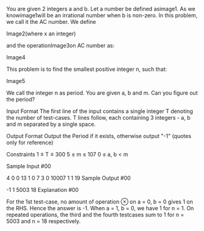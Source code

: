 You are given 2 integers a and b. Let a number be defined asimage1. As we knowimage1will be an irrational number when b is non-zero. In this problem, we call it the AC number. We define

Image2(where x an integer)

and the operationImage3on AC number as:

Image4

This problem is to find the smallest positive integer n, such that:

Image5

We call the integer n as period. You are given a, b and m. Can you figure out the period?

Input Format
The first line of the input contains a single integer T denoting the number of test-cases.
T lines follow, each containing 3 integers - a, b and m separated by a single space.

Output Format
Output the Period if it exists, otherwise output "-1" (quotes only for reference)

Constraints
1 ≤ T ≤ 300
5 ≤ m ≤ 107
0 ≤ a, b < m

Sample Input #00

4
0 0 13
1 0 7
3 0 10007
1 1 19
Sample Output #00

-1
1
5003
18
Explanation #00

For the 1st test-case, no amount of operation ⊗ on a = 0, b = 0 gives 1 on the RHS. Hence the answer is -1.
When a = 1, b = 0, we have 1 for n = 1.
On repeated operations, the third and the fourth testcases sum to 1 for n = 5003 and n = 18 respectively.

